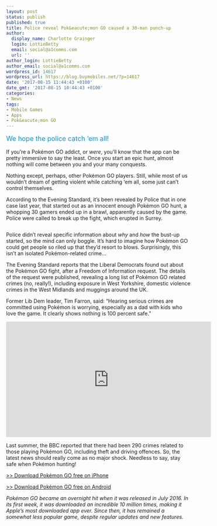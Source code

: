 ```yaml
---
layout: post
status: publish
published: true
title: Police reveal Pok&eacute;mon GO caused a 30-man punch-up
author:
  display_name: Charlotte Grainger
  login: LottieBetty
  email: social@a1comms.com
  url: ''
author_login: LottieBetty
author_email: social@a1comms.com
wordpress_id: 14617
wordpress_url: https://blog.buymobiles.net/?p=14617
date: '2017-08-15 11:44:43 +0100'
date_gmt: '2017-08-15 10:44:43 +0100'
categories:
- News
tags:
- Mobile Games
- Apps
- Pok&eacute;mon GO
---
```

<p><span class="postStandFirst" style="color: #0896d5; line-height: 26px; font-size: 18px;">We hope the police catch &lsquo;em all!</span></p>
<p>If you&rsquo;re a Pok&eacute;mon GO addict, or <em>were</em>, you&rsquo;ll know that the app can be pretty immersive to say the least. Once you start an epic hunt, almost nothing will come between you and your many conquests.</p>
<p>Nothing except, perhaps, other Pok&eacute;mon GO players. Still, while most of us wouldn&rsquo;t dream of getting violent while catching &lsquo;em all, some just can&rsquo;t control themselves.</p>
<p>According to the Evening Standard, it&rsquo;s been revealed by Police that in one case last year, that started out as an innocent enough Pok&eacute;mon GO hunt, a whopping 30 gamers ended up in a brawl, apparently caused by the game. Police were called to break up the fight, which erupted in Surrey.</p>
<p><img class="aligncenter size-full wp-image-14621" src="https://lh3.googleusercontent.com/BUZjvZm6TCBbfW-bHqlwHuwCVUVJlA-JVY1_KSmxmO5hR29RK5C5Q7LAnN8vDZyGgBNiI-SlbfoYazNeSddZsv7N=s0" alt="" /></p>
<p>Police didn&rsquo;t reveal specific information about <em>why </em>and <em>how </em>the bust-up started, so the mind can only boggle. It&rsquo;s hard to imagine how Pok&eacute;mon GO could get people so riled up that they&rsquo;d resort to blows. Surprisingly, this isn&rsquo;t an isolated Pok&eacute;mon-related crime...</p>
<p>The Evening Standard reports that the Liberal Democrats found out about the Pok&eacute;mon GO fight, after a Freedom of Information request. The details of the request were published, revealing a long list of Pok&eacute;mon GO related crimes (no, really!), including exposure in West Yorkshire, domestic violence crimes in the West Midlands and muggings around the UK.</p>
<p>Former Lib Dem leader, Tim Farron, said: &ldquo;Hearing serious crimes are committed using Pok&eacute;mon is worrying, especially as a dad with kids who love the game. It clearly shows nothing is 100 percent safe.&rdquo;</p>
<p><iframe src="https://www.youtube.com/embed/SWtDeeXtMZM" width="560" height="315" frameborder="0" allowfullscreen="allowfullscreen"></iframe></p>
<p>Last summer, the BBC reported that there had been 290 crimes related to those playing Pok&eacute;mon GO, including theft and driving offences. So, the latest news should really come as no major shock. Needless to say, stay safe when Pok&eacute;mon hunting!</p>
<p><a href="https://itunes.apple.com/us/app/pok%C3%A9mon-go/id1094591345?mt=8" target="_blank" rel="noopener">>> Download Pok&eacute;mon GO free on iPhone</a></p>
<p><a href="https://play.google.com/store/apps/details?id=com.nianticlabs.pokemongo&amp;hl=en_GB" target="_blank" rel="noopener">>> Download Pok&eacute;mon GO free on Android</a></p>
<p><em>Pok&eacute;mon GO became an overnight hit when it was released in July 2016. In its first week, it was downloaded an incredible 10 million times, making it Apple&rsquo;s most downloaded app ever. Since then, it has remained a somewhat less popular game, despite regular updates and new features. </em></p>
